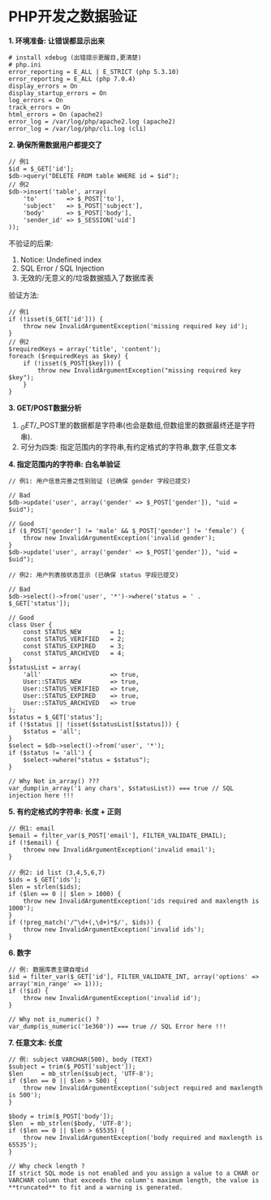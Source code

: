 # PHP开发之数据验证

**1. 环境准备: 让错误都显示出来**

    # install xdebug (出错提示更醒目,更清楚)
    # php.ini
    error_reporting = E_ALL | E_STRICT (php 5.3.10)
    error_reporting = E_ALL (php 7.0.4)
    display_errors = On
    display_startup_errors = On
    log_errors = On
    track_errors = On
    html_errors = On (apache2)
    error_log = /var/log/php/apache2.log (apache2)
    error_log = /var/log/php/cli.log (cli)

**2. 确保所需数据用户都提交了**

    // 例1
    $id = $_GET['id'];
    $db->query("DELETE FROM table WHERE id = $id");
    // 例2
    $db->insert('table', array(
        'to'        => $_POST['to'],
        'subject'   => $_POST['subject'],
        'body'      => $_POST['body'],
        'sender_id' => $_SESSION['uid']
    ));

不验证的后果:

1. Notice: Undefined index
2. SQL Error / SQL Injection
3. 无效的/无意义的/垃圾数据插入了数据库表

验证方法:

    // 例1
    if (!isset($_GET['id'])) {
        throw new InvalidArgumentException('missing required key id');
    }
    // 例2
    $requiredKeys = array('title', 'content');
    foreach ($requiredKeys as $key) {
        if (!isset($_POST[$key])) {
            throw new InvalidArgumentException("missing required key $key");
        }
    }

**3. GET/POST数据分析**

1. $_GET/$_POST里的数据都是字符串(也会是数组,但数组里的数据最终还是字符串).
2. 可分为四类: 指定范围内的字符串,有约定格式的字符串,数字,任意文本

**4. 指定范围内的字符串: 白名单验证**

    // 例1: 用户信息完善之性别验证 (已确保 gender 字段已提交)

    // Bad
    $db->update('user', array('gender' => $_POST['gender']), "uid = $uid");

    // Good
    if ($_POST['gender'] != 'male' && $_POST['gender'] != 'female') {
        throw new InvalidArgumentException('invalid gender');
    }
    $db->update('user', array('gender' => $_POST['gender']), "uid = $uid");

    // 例2: 用户列表按状态显示 (已确保 status 字段已提交)

    // Bad
    $db->select()->from('user', '*')->where('status = ' . $_GET['status']);

    // Good
    class User {
        const STATUS_NEW        = 1;
        const STATUS_VERIFIED   = 2;
        const STATUS_EXPIRED    = 3;
        const STATUS_ARCHIVED   = 4;
    }
    $statusList = array(
        'all'                   => true,
        User::STATUS_NEW        => true,
        User::STATUS_VERIFIED   => true,
        User::STATUS_EXPIRED    => true,
        User::STATUS_ARCHIVED   => true
    );
    $status = $_GET['status'];
    if (!$status || !isset($statusList[$status])) {
        $status = 'all';
    }
    $select = $db->select()->from('user', '*');
    if ($status != 'all') {
        $select->where("status = $status");
    }

    // Why Not in_array() ???
    var_dump(in_array('1 any chars', $statusList)) === true // SQL injection here !!!

**5. 有约定格式的字符串: 长度 + 正则**

    // 例1: email
    $email = filter_var($_POST['email'], FILTER_VALIDATE_EMAIL);
    if (!$email) {
        throew new InvalidArgumentException('invalid email');
    }

    // 例2: id list (3,4,5,6,7)
    $ids = $_GET['ids'];
    $len = strlen($ids);
    if ($len == 0 || $len > 1000) {
        throw new InvalidArgumentException('ids required and maxlength is 1000');
    }
    if (!preg_match('/^\d+(,\d+)*$/', $ids)) {
        throw new InvalidArgumentException('invalid ids');
    }

**6. 数字**

    // 例: 数据库表主键自增id
    $id = filter_var($_GET['id'], FILTER_VALIDATE_INT, array('options' => array('min_range' => 1)));
    if (!$id) {
        throw new InvalidArgumentException('invalid id');
    }

    // Why not is_numeric() ?
    var_dump(is_numeric('1e360')) === true // SQL Error here !!!

**7. 任意文本: 长度**

    // 例: subject VARCHAR(500), body (TEXT)
    $subject = trim($_POST['subject']);
    $len     = mb_strlen($subject, 'UTF-8');
    if ($len == 0 || $len > 500) {
        throw new InvalidArgumentException('subject required and maxlength is 500');
    }

    $body = trim($_POST['body']);
    $len  = mb_strlen($body, 'UTF-8');
    if ($len == 0 || $len > 65535) {
        throw new InvalidArgumentException('body required and maxlength is 65535');
    }

    // Why check length ?
    If strict SQL mode is not enabled and you assign a value to a CHAR or VARCHAR column that exceeds the column's maximum length, the value is **truncated** to fit and a warning is generated.
